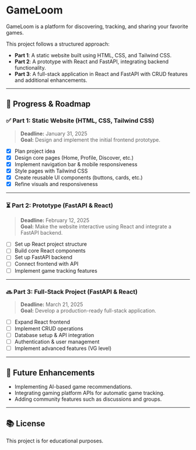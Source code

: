 # GameLoom

GameLoom is a platform for discovering, tracking, and sharing your favorite games. 

This project follows a structured approach:

- **Part 1**: A static website built using HTML, CSS, and Tailwind CSS.
- **Part 2**: A prototype with React and FastAPI, integrating backend functionality.
- **Part 3**: A full-stack application in React and FastAPI with CRUD features and additional enhancements.

---

## 🚀 Progress & Roadmap

### ✅ Part 1: Static Website (HTML, CSS, Tailwind CSS)
> **Deadline:** January 31, 2025  
> **Goal:** Design and implement the initial frontend prototype.

- [x] Plan project idea  
- [x] Design core pages (Home, Profile, Discover, etc.)  
- [x] Implement navigation bar & mobile responsiveness  
- [x] Style pages with Tailwind CSS  
- [x] Create reusable UI components (buttons, cards, etc.)  
- [x] Refine visuals and responsiveness

---

### ⏳ Part 2: Prototype (FastAPI & React)
> **Deadline:** February 12, 2025  
> **Goal:** Make the website interactive using React and integrate a FastAPI backend.

- [ ] Set up React project structure  
- [ ] Build core React components  
- [ ] Set up FastAPI backend  
- [ ] Connect frontend with API  
- [ ] Implement game tracking features  

---

### 🔜 Part 3: Full-Stack Project (FastAPI & React)
> **Deadline:** March 21, 2025  
> **Goal:** Develop a production-ready full-stack application.

- [ ] Expand React frontend  
- [ ] Implement CRUD operations  
- [ ] Database setup & API integration  
- [ ] Authentication & user management 
- [ ] Implement advanced features (VG level)

---

## 🌟 Future Enhancements
- Implementing AI-based game recommendations.
- Integrating gaming platform APIs for automatic game tracking.
- Adding community features such as discussions and groups.

---

## 📚 License
This project is for educational purposes.